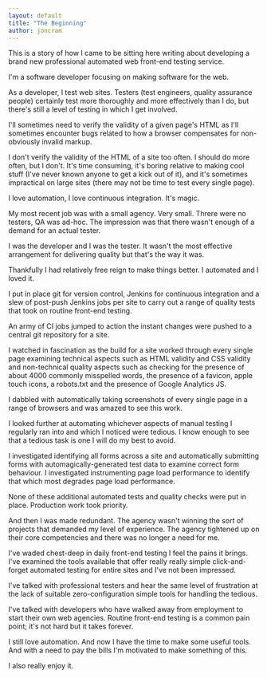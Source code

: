 ```yaml
---
layout: default
title: "The Beginning"
author: joncram
---
```

  
This is a story of how I came to be sitting here writing about developing
a brand new professional automated web front-end testing service.

I'm a software developer focusing on making software for the web.

As a developer, I test web sites. Testers (test engineers, quality assurance
people) certainly test more thoroughly and more effectively than I do, but
there's still a level of testing in which I get involved.

I'll sometimes need to verify the validity of a given page's HTML as I'll
sometimes encounter bugs related to how a browser compensates for non-obviously
invalid markup.

I don't verify the validity of the HTML of a site too often. I should do more
often, but I don't. It's time consuming, it's boring relative to making cool
stuff (I've never known anyone to get a kick out of it), and it's sometimes
impractical on large sites (there may not be time to test every single page).

I love automation, I love continuous integration. It's magic.

My most recent job was with a small agency. Very small. Threre were no testers,
QA was ad-hoc. The impression was that there wasn't enough of a demand for
an actual tester.

I was the developer and I was the tester. It wasn't the most effective
arrangement for delivering quality but that's the way it was.

Thankfully I had relatively free reign to make things better. I automated and I loved it.

I put in place git for version control, Jenkins for continuous integration and
a slew of post-push Jenkins jobs per site to carry out a range of quality tests
that took on routine front-end testing.

An army of CI jobs jumped to action the instant changes were pushed to a central
git repository for a site.

I watched in fascination as the build for a site worked through every
single page examining technical aspects such as HTML validity and CSS validity
and non-technical quality aspects such as checking for the presence of about 4000
commonly misspelled words, the presence of a favicon,
apple touch icons, a robots.txt and the presence of Google Analytics JS.

I dabbled with automatically taking screenshots of every single page in a range of
browsers and was amazed to see this work.

I looked further at automating whichever aspects of manual testing I regularly
ran into and which I noticed were tedious. I know enough to see that a tedious
task is one I will do my best to avoid.

I investigated identifying all forms across a site and automatically submitting
forms with automagically-generated test data to examine correct form behaviour.
I investigated instrumenting page load performance to identify that which most
degrades page load performance.

None of these additional automated tests and quality checks were put in place.
Production work took priority.

And then I was made redundant. The agency wasn't winning the sort of projects
that demanded my level of experience. The agency tightened up on their core
competencies and there was no longer a need for me.

I've waded chest-deep in daily front-end testing I feel the pains it brings.
I've examined the tools available that offer really really simple
click-and-forget automated testing for entire sites and I've not been impressed.

I've talked with professional testers and hear the same level of frustration
at the lack of suitable zero-configuration simple tools for handling the tedious.

I've talked with developers who have walked away from employment to start
their own web agencies. Routine front-end testing is a common pain point; it's
not hard but it takes forever.

I still love automation. And now I have the time to make some useful tools.
And with a need to pay the bills I'm motivated to make something of this.

I also really enjoy it.
